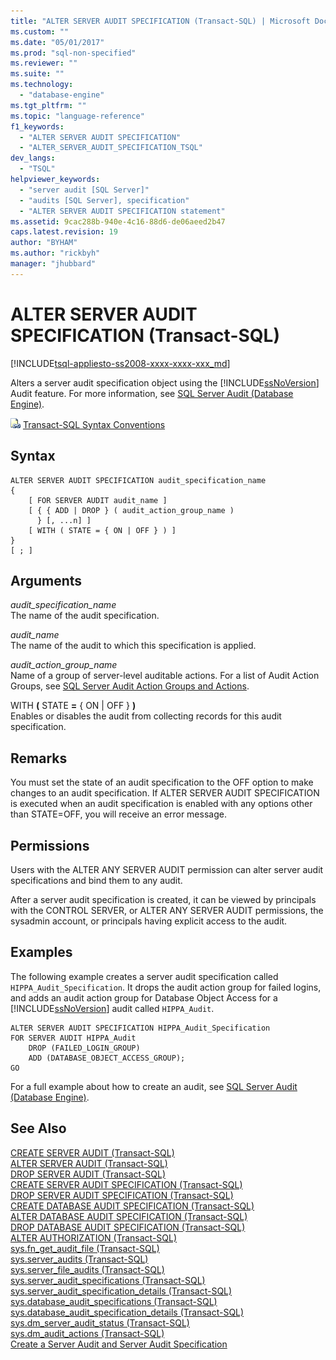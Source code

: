 ```yaml
---
title: "ALTER SERVER AUDIT SPECIFICATION (Transact-SQL) | Microsoft Docs"
ms.custom: ""
ms.date: "05/01/2017"
ms.prod: "sql-non-specified"
ms.reviewer: ""
ms.suite: ""
ms.technology: 
  - "database-engine"
ms.tgt_pltfrm: ""
ms.topic: "language-reference"
f1_keywords: 
  - "ALTER SERVER AUDIT SPECIFICATION"
  - "ALTER_SERVER_AUDIT_SPECIFICATION_TSQL"
dev_langs: 
  - "TSQL"
helpviewer_keywords: 
  - "server audit [SQL Server]"
  - "audits [SQL Server], specification"
  - "ALTER SERVER AUDIT SPECIFICATION statement"
ms.assetid: 9cac288b-940e-4c16-88d6-de06aeed2b47
caps.latest.revision: 19
author: "BYHAM"
ms.author: "rickbyh"
manager: "jhubbard"
---
```

# ALTER SERVER AUDIT SPECIFICATION (Transact-SQL)
[!INCLUDE[tsql-appliesto-ss2008-xxxx-xxxx-xxx_md](../../includes/tsql-appliesto-ss2008-xxxx-xxxx-xxx-md.md)]

  Alters a server audit specification object using the [!INCLUDE[ssNoVersion](../../includes/ssnoversion-md.md)] Audit feature. For more information, see [SQL Server Audit &#40;Database Engine&#41;](../../relational-databases/security/auditing/sql-server-audit-database-engine.md).  
  
 ![Topic link icon](../../database-engine/configure-windows/media/topic-link.gif "Topic link icon") [Transact-SQL Syntax Conventions](../../t-sql/language-elements/transact-sql-syntax-conventions-transact-sql.md)  
  
## Syntax  
  
```  
ALTER SERVER AUDIT SPECIFICATION audit_specification_name  
{  
    [ FOR SERVER AUDIT audit_name ]  
    [ { { ADD | DROP } ( audit_action_group_name )  
      } [, ...n] ]  
    [ WITH ( STATE = { ON | OFF } ) ]  
}  
[ ; ]  
```  
  
## Arguments  
 *audit_specification_name*  
 The name of the audit specification.  
  
 *audit_name*  
 The name of the audit to which this specification is applied.  
  
 *audit_action_group_name*  
 Name of a group of server-level auditable actions. For a list of Audit Action Groups, see [SQL Server Audit Action Groups and Actions](../../relational-databases/security/auditing/sql-server-audit-action-groups-and-actions.md).  
  
 WITH **(** STATE **=** { ON | OFF } **)**  
 Enables or disables the audit from collecting records for this audit specification.  
  
## Remarks  
 You must set the state of an audit specification to the OFF option to make changes to an audit specification. If ALTER SERVER AUDIT SPECIFICATION is executed when an audit specification is enabled with any options other than STATE=OFF, you will receive an error message.  
  
## Permissions  
 Users with the ALTER ANY SERVER AUDIT permission can alter server audit specifications and bind them to any audit.  
  
 After a server audit specification is created, it can be viewed by principals with the CONTROL SERVER, or ALTER ANY SERVER AUDIT permissions, the sysadmin account, or principals having explicit access to the audit.  
  
## Examples  
 The following example creates a server audit specification called `HIPPA_Audit_Specification`. It drops the audit action group for failed logins, and adds an audit action group for Database Object Access for a [!INCLUDE[ssNoVersion](../../includes/ssnoversion-md.md)] audit called `HIPPA_Audit`.  
  
```  
ALTER SERVER AUDIT SPECIFICATION HIPPA_Audit_Specification  
FOR SERVER AUDIT HIPPA_Audit  
    DROP (FAILED_LOGIN_GROUP)  
    ADD (DATABASE_OBJECT_ACCESS_GROUP);  
GO  
```  
  
 For a full example about how to create an audit, see [SQL Server Audit &#40;Database Engine&#41;](../../relational-databases/security/auditing/sql-server-audit-database-engine.md).  
  

## See Also  
 [CREATE SERVER AUDIT &#40;Transact-SQL&#41;](../../t-sql/statements/create-server-audit-transact-sql.md)   
 [ALTER SERVER AUDIT  &#40;Transact-SQL&#41;](../../t-sql/statements/alter-server-audit-transact-sql.md)   
 [DROP SERVER AUDIT  &#40;Transact-SQL&#41;](../../t-sql/statements/drop-server-audit-transact-sql.md)   
 [CREATE SERVER AUDIT SPECIFICATION &#40;Transact-SQL&#41;](../../t-sql/statements/create-server-audit-specification-transact-sql.md)   
 [DROP SERVER AUDIT SPECIFICATION &#40;Transact-SQL&#41;](../../t-sql/statements/drop-server-audit-specification-transact-sql.md)   
 [CREATE DATABASE AUDIT SPECIFICATION &#40;Transact-SQL&#41;](../../t-sql/statements/create-database-audit-specification-transact-sql.md)   
 [ALTER DATABASE AUDIT SPECIFICATION &#40;Transact-SQL&#41;](../../t-sql/statements/alter-database-audit-specification-transact-sql.md)   
 [DROP DATABASE AUDIT SPECIFICATION &#40;Transact-SQL&#41;](../../t-sql/statements/drop-database-audit-specification-transact-sql.md)   
 [ALTER AUTHORIZATION &#40;Transact-SQL&#41;](../../t-sql/statements/alter-authorization-transact-sql.md)   
 [sys.fn_get_audit_file &#40;Transact-SQL&#41;](../../relational-databases/system-functions/sys-fn-get-audit-file-transact-sql.md)   
 [sys.server_audits &#40;Transact-SQL&#41;](../../relational-databases/system-catalog-views/sys-server-audits-transact-sql.md)   
 [sys.server_file_audits &#40;Transact-SQL&#41;](../../relational-databases/system-catalog-views/sys-server-file-audits-transact-sql.md)   
 [sys.server_audit_specifications &#40;Transact-SQL&#41;](../../relational-databases/system-catalog-views/sys-server-audit-specifications-transact-sql.md)   
 [sys.server_audit_specification_details &#40;Transact-SQL&#41;](../../relational-databases/system-catalog-views/sys-server-audit-specification-details-transact-sql.md)   
 [sys.database_audit_specifications &#40;Transact-SQL&#41;](../../relational-databases/system-catalog-views/sys-database-audit-specifications-transact-sql.md)   
 [sys.database_audit_specification_details &#40;Transact-SQL&#41;](../../relational-databases/system-catalog-views/sys-database-audit-specification-details-transact-sql.md)   
 [sys.dm_server_audit_status &#40;Transact-SQL&#41;](../../relational-databases/system-dynamic-management-views/sys-dm-server-audit-status-transact-sql.md)   
 [sys.dm_audit_actions &#40;Transact-SQL&#41;](../../relational-databases/system-dynamic-management-views/sys-dm-audit-actions-transact-sql.md)   
 [Create a Server Audit and Server Audit Specification](../../relational-databases/security/auditing/create-a-server-audit-and-server-audit-specification.md)  
  
  
